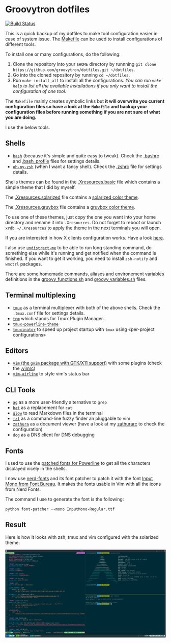 # Groovytron dotfiles

[![Build Status](https://travis-ci.org/groovytron/dotfiles.svg?branch=master)](https://travis-ci.org/groovytron/dotfiles)

This is a quick backup of my dotfiles to make tool configuration easier in case
of system issue. The [M̀akefile](https://github.com/groovytron/dotfiles/blob/master/Makefile) can be used to install configurations of different tools.

To install one or many configurations, do the following:

1. Clone the repository into your `$HOME` directory by runnning `git clone https://github.com/groovytron/dotfiles.git ~/dotfiles`.
2. Go into the cloned repository by running `cd ~/dotfiles`.
3. Run `make install_all` to install all the configurations. *You can run `make help` to list all the available installations if you only want to install the configuration of one tool.*

The `Makefile` mainly creates symbolic links but **it will overwrite you current configuration files so have a look at the `Makefile` and backup your configuration files before running something if you are not sure of what you are doing.**

I use the below tools.

## Shells

- [`bash`](https://www.gnu.org/software/bash/) (because it's simple and quite
  easy to tweak). Check the [.bashrc](https://github.com/groovytron/dotfiles/blob/master/.bashrc) and [.bash_profile](https://github.com/groovytron/dotfiles/blob/master/.bash_profile) files for settings details.
- [`oh-my-zsh`](https://github.com/robbyrussell/oh-my-zsh)
  (when I want a fancy shell). Check the [.zshrc](https://github.com/groovytron/dotfiles/blob/master/.zshrc) file for settings details.

Shells themes can be found in the [.Xresources.basic](https://github.com/groovytron/dotfiles/blob/master/.Xresources.basic) file which contains
a simple theme that I did by myself.

The [.Xresources.solarized](https://github.com/groovytron/dotfiles/blob/master/.Xresources.solarized) file contains a
[solarized color theme](http://ethanschoonover.com/solarized).

The [.Xresources.gruvbox](https://github.com/groovytron/dotfiles/blob/master/.Xresources.gruvbox) file contains a
[gruvbox color theme](https://github.com/morhetz/gruvbox).

To use one of these themes, just copy the one you want into
your home directory and rename it into
`.Xresources`. Do not forget to reboot or launch `xrdb ~/.Xresources`
to apply the theme in the next terminals you will open.

If you are interested in how X clients configuration works.
Have a look [here](https://wiki.archlinux.org/index.php/x_resources).

I also use [`undistract-me`](https://github.com/jml/undistract-me) to be able to run long standing command, do something else while it's running and get notified when the command is finished. If you want to get it working, you need to install `zsh-notify` and `wmctrl` packages.

There are some homemade commands, aliases and environement variables definitions in the [groovy_functions.sh](https://github.com/groovytron/dotfiles/blob/master/groovy_functions.sh) and [groovy_variables.sh](https://github.com/groovytron/dotfiles/blob/master/groovy_variables.sh) files.

## Terminal multiplexing

- [`tmux`](https://github.com/tmux/tmux/wiki) as a terminal multiplexer with
  both of the above shells. Check the `.tmux.conf` file for settings details.
- [`tpm`](https://github.com/tmux-plugins/tpm) which stands for Tmux Plugin Manager.
- [`tmux-powerline-theme`](https://github.com/jooize/tmux-powerline-theme)
- [`tmuxinator`](https://github.com/tmuxinator/tmuxinator) to speed up project startup with `tmux` using «per-project configurations»

## Editors

- [`vim` (the `gvim` package with GTK/X11 support)](http://www.vim.org/) with some plugins (check the [.vimrc](https://github.com/groovytron/dotfiles/blob/master/.vimrc))
- [`vim-airline`](https://github.com/vim-airline/vim-airline) to style vim's status bar

## CLI Tools

- [`ag`](https://github.com/ggreer/the_silver_searcher) as a more user-friendly alternative to `grep`
- [`bat`](https://github.com/sharkdp/bat) as a replacement for `cat`
- [`glow`](https://github.com/charmbracelet/glow) to read Markdown files in the terminal
- [`fzf`](https://github.com/junegunn/fzf) as a command-line fuzzy finder an pluggable to vim
- [`zathura`](https://pwmt.org/projects/zathura/) as a document viewer (have a look at my [zathurarc](https://github.com/groovytron/dotfiles/blob/master/zathurarc) to check the configuration)
- [`dog`](https://github.com/ogham/dog) as a DNS client for DNS debugging

## Fonts

I used to use the [patched fonts for Powerline](https://github.com/powerline/fonts) to get all the characters displayed nicely in the shells.

I now use [nerd-fonts](https://github.com/ryanoasis/nerd-fonts) and its font patcher to patch it with the font [Input Mono from Font Bureau](https://input.fontbureau.com/). It makes the fonts usable in Vim with all the icons from Nerd Fonts.

The command I use to generate the font is the following:

```console
python font-patcher --mono InputMono-Regular.ttf
```

## Result

Here is how it looks with zsh, tmux and vim configured with the solarized theme:

![](./urxvt-with-tmux-vim-1100x601.png)
